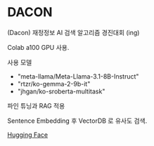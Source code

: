 # DACON
(Dacon) 재정정보 AI 검색 알고리즘 경진대회 (ing)

Colab a100 GPU 사용.

사용 모델 
- "meta-llama/Meta-Llama-3.1-8B-Instruct"
- "rtzr/ko-gemma-2-9b-it"
- "jhgan/ko-sroberta-multitask"

파인 튜닝과 RAG 적용

Sentence Embedding 후 VectorDB 로 유사도 검색.


[Hugging Face](https://huggingface.co/Nacho-Cola)
